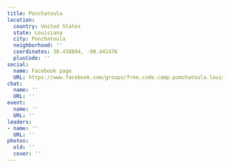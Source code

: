 ```yaml
---
title: Ponchatoula
location:
  country: United States
  state: Louisiana
  city: Ponchatoula
  neighborhood: ''
  coordinates: 30.438804, -90.441476
  plusCode: ''
social:
  name: Facebook page
  URL: https://www.facebook.com/groups/free.code.camp.pomchatoula.louisiana
chat:
  name: ''
  URL: ''
event:
  name: ''
  URL: ''
leaders:
- name: ''
  URL: ''
photos:
  old: ''
  cover: ''
---
```


